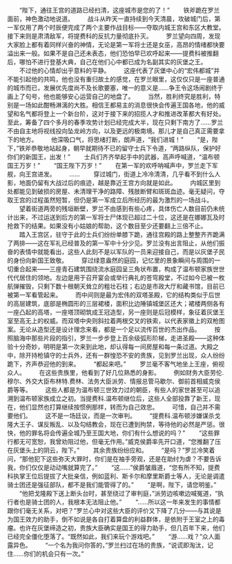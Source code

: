 　　“陛下，通往王宫的道路已经扫清，这座城市是您的了！”
　　铁斧跪在罗兰面前，神色激动地说道。
　　战斗从昨天一直持续到今天清晨，攻破城门后，第一军仅用了两个时辰便完成了两个主要作战目标——夺取内城王宫和东区大教堂。接下来则是肃清敌军，将提费科的反抗力量彻底扑灭。
　　罗兰望向四周，发现大家脸上都有着同样兴奋的神情，无论是第一军将士还是女巫，高昂的情绪都快要溢出来一般。如果不是自己还未表态，他们恐怕早已欢呼起来——提费科被推翻后，哪怕不进行登基大典，自己在他们心中都已成为名副其实的灰堡之王。
　　不过他的心情却出乎意料的平静。
　　这座代表了灰堡中心的“宏伟都城”并不能引起他的共鸣，他也没有重归故土的感觉，在罗兰眼里，这仅仅只是一座普通的城市而已，发展优先度尚不及长歌要塞，唯一的意义是……争王令这场闹剧终于画上了句号，他也能够安心运营自己的地盘了。
　　当然，胜利终究是胜利，特别是一场如此酣畅淋漓的大胜。相信王都易主的消息很快会传遍王国各地，他的威望和名气都将登上一个新台阶，这对于接下来的招揽人才和推进改革都大有好处。至此，筹备了四个多月的春季攻势计划已经完成大半，现在只剩下南方了……罗兰不由自主地将视线投向坠龙岭方向，以及更远的极南境。那儿才是自己真正需要拿下的地方。
　　他深吸口气，将思绪打断，朗声道，“我们进城！”
　　“是，陛下，”铁斧恭敬地站起身，朝早就期待不已的留守士兵下令道，“两路纵队，保护好你们的新国王，出发！”
　　士兵们齐齐举起手中的武器，高声呼喊道，“温布顿国王万岁！”
　　“国王陛下万岁！”
　　在第一军的欢呼呐喊声中，罗兰走下军舰，向王宫进发。
　　……
　　穿过城门，街道上冷冷清清，几乎看不到什么人影，地面仍留有大战过后的痕迹，越是靠近王宫方向就是如此。
　　内城区里到处都能见到破损的房屋、未清理干净的路障、残肢断臂和斑斑血迹。毫无疑问，夺取王宫的过程虽然短暂，但仍是第一军成立后所经历的最为激烈的一场战斗。
　　望着街道两旁的残垣断壁，罗兰不由感到有些心疼，具体伤亡人数目前仍未统计出来，不过运送到后方的第一军将士尸体现已超过二十位，这还是在娜娜瓦及时抢救下的结果。如果没有小姑娘的帮助，这个数目至少还要翻上三倍不止。
　　踏入王宫区，驻守于此的士兵们纷纷单膝下跪，通往宫殿的路上整整齐齐跪满了两排——这在军礼已经普及的第一军中十分少见。罗兰没有出言阻止，从他们振奋的表情中就能看出，这些人此刻不是以军队的一员来迎接自己，而是以灰堡子民的身份向新国王致敬。
　　穿过绿意盎然的庭园，记忆里的景象瞬间与周围的一切重合起来——三座青石建筑围绕流水庭园呈三角状布置，构成了温布顿家族世世代代居住的领地。左边是用于召开宴会或举行典礼的苍穹殿堂，不过如今已被一枚航弹摧毁，只剩下数十根朝天耸立的粗壮石柱；右边是市政大厅和藏书馆，目前已被第一军看管起来。
　　而中间则是最为宏伟的双塔圣殿，它的结构类似于后世的高层建筑，底部是椭圆形的三层裙楼，面积比边陲镇城堡区还大；裙楼两侧各有一座凸起的高塔，一座塔顶砌筑成王冠造型，另一座则是后冠模样，象征着灰堡王室至高无上的权威。而双塔中央则斜拉着两根交叉的铁索，以代表家徽上的双枪图案。无论从造型还是设计理念来看，都是一个足以流传百世的杰出作品。
　　按照脑海中那些片段的指引，罗兰一步步登上百余级弧形阶梯，走进圣殿——这种体验十分奇妙，明明是第一次来到此地，却认得每一间房屋和每一条过道。大殿之中，除开持枪镇守的士兵外，还有一群惶恐不安的贵族，见到罗兰出现，众人纷纷跪下，齐声恭迎他的到来。
　　“都起来吧。”
　　罗兰毫不客气地坐上王座，俯视众人。
　　在这些贵族里，他看到了好几位熟悉的身影。
　　例如财务大臣劳伦.穆尔、外交大臣布林特.费林、法务大臣派劳、情报总管马歇尔、御前首相威克侯爵等等。
　　这些人都是为温布顿三世效力过的朝臣，有些人的家世甚至可以追溯到温布顿家族成立之初。当提费科.温布顿继位后，这些人全部投靠了新王，现在，他们显然也打算继续按惯例那样，转而为自己效忠。
　　可惜，自己并不需要他们。
　　这不是一场廷议，而是一次审判。
　　“提费科.温布顿涉嫌谋杀戈隆大王子、谋反叛乱、以及勾结教会，现在已遭到拘禁，等待他的必然是严惩。很快，他的罪名将会传遍全城乃至王国大地，你们有什么想说的吗？”
　　“这些罪行都无可宽恕，我曾劝阻过他，但毫无作用。”威克侯爵率先开口道，“您推翻了压在灰堡头上的阴云，陛下。”
　　其余贵族纷纷应和。
　　“是吗？”罗兰冷笑着问，“那他犯下这些弥天大罪时，你们是在袖手旁观，还是在助纣为虐？不要告诉我，你们仅仅是动动嘴就算完了。”
　　“这……”侯爵皱眉道，“您有所不知，提费科执掌王位后提拔了大批亲信，例如蓝利、斯卡尔和摩里斯爵士等人，无论是调遣骑士团还是强征部队，都不是我们能管得了的。”
　　“是啊，陛下，请您明鉴。”
　　“他把戈隆殿下送上断头台时，甚至绕过了审判庭，”派劳边咳嗽边喊冤道，“执行者也是骑士团的人，我根本无法阻止他。”
　　“……所以这一年来发生的事情都跟你们毫无关系，对吧？”罗兰心中对这些大臣的评价又下降了几分——与其说是为国王效力的助手，倒不如说是各自打着算盘的利益群体，是依附于王室之上的毒瘤。也许在灰堡缔造之初，贵族大臣确实是国王的得力助手，但几百年下来，他们已经完全僵化堕落了。“既然如此，我们来玩个游戏吧。”
　　“游……戏？”众人面露异色。
　　“一个名为我问你答的，”罗兰扫过在场的贵族，“说谎即淘汰，记住……你们的机会只有一次。”
